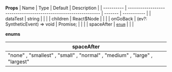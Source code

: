 **Props**
| Name | Type | Default | Description |
| ---------- | ---------------------------------------------------------------- | ------- | ----------- |
| dataTest | string | | |
| children | React\$Node | | |
| onGoBack | (ev?: SyntheticEvent<HTMLButtonElement>) => void | Promise<any>; | | |
| spaceAfter | [`enum`](#enum) | | |

**enums**

| **spaceAfter**                                                            |
| ------------------------------------------------------------------------- |
| "none" , "smallest" , "small" , "normal" , "medium" , "large" , "largest" |
